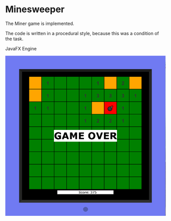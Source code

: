 # Minesweeper

The Miner game is implemented.

The code is written in a procedural style, because this was a condition of the task.

JavaFX Engine

![img.png](img.png)

